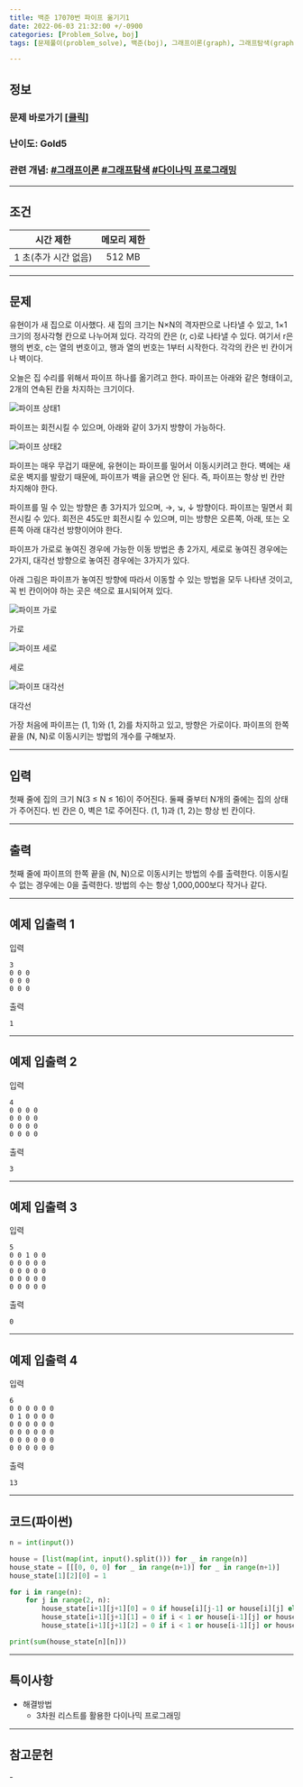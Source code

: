 ```yaml
---
title: 백준 17070번 파이프 옮기기1
date: 2022-06-03 21:32:00 +/-0900
categories: [Problem_Solve, boj]
tags: [문제풀이(problem_solve), 백준(boj), 그래프이론(graph), 그래프탐색(graph_search), 다이나믹 프로그래밍(dynamic_programming)]

---
```

## 정보
### 문제 바로가기 [[클릭](https://www.acmicpc.net/problem/17070)]
### 난이도: Gold5
### 관련 개념: [#그래프이론](https://www.acmicpc.net/problemset?sort=ac_desc&algo=7) [#그래프탐색](https://www.acmicpc.net/problemset?sort=ac_desc&algo=11) [#다이나믹 프로그래밍](https://www.acmicpc.net/problemset?sort=ac_desc&algo=33) 

---
## 조건

시간 제한|메모리 제한
:---:|:---:
1 초(추가 시간 없음)|512 MB

---
## 문제
유현이가 새 집으로 이사했다. 새 집의 크기는 N×N의 격자판으로 나타낼 수 있고, 1×1크기의 정사각형 칸으로 나누어져 있다. 각각의 칸은 (r, c)로 나타낼 수 있다. 여기서 r은 행의 번호, c는 열의 번호이고, 행과 열의 번호는 1부터 시작한다. 각각의 칸은 빈 칸이거나 벽이다.

오늘은 집 수리를 위해서 파이프 하나를 옮기려고 한다. 파이프는 아래와 같은 형태이고, 2개의 연속된 칸을 차지하는 크기이다.

![파이프 상태1](/assets/img/problem_solve/0090/0090_problem_1.png "파이프 상태1")

파이프는 회전시킬 수 있으며, 아래와 같이 3가지 방향이 가능하다.

![파이프 상태2](/assets/img/problem_solve/0090/0090_problem_2.png "파이프 상태2")

파이프는 매우 무겁기 때문에, 유현이는 파이프를 밀어서 이동시키려고 한다. 벽에는 새로운 벽지를 발랐기 때문에, 파이프가 벽을 긁으면 안 된다. 즉, 파이프는 항상 빈 칸만 차지해야 한다.

파이프를 밀 수 있는 방향은 총 3가지가 있으며, →, ↘, ↓ 방향이다. 파이프는 밀면서 회전시킬 수 있다. 회전은 45도만 회전시킬 수 있으며, 미는 방향은 오른쪽, 아래, 또는 오른쪽 아래 대각선 방향이어야 한다.

파이프가 가로로 놓여진 경우에 가능한 이동 방법은 총 2가지, 세로로 놓여진 경우에는 2가지, 대각선 방향으로 놓여진 경우에는 3가지가 있다.

아래 그림은 파이프가 놓여진 방향에 따라서 이동할 수 있는 방법을 모두 나타낸 것이고, 꼭 빈 칸이어야 하는 곳은 색으로 표시되어져 있다.

![파이프 가로](/assets/img/problem_solve/0090/0090_problem_3.png "파이프 가로")

가로

![파이프 세로](/assets/img/problem_solve/0090/0090_problem_4.png "파이프 세로")

세로

![파이프 대각선](/assets/img/problem_solve/0090/0090_problem_5.png "파이프 대각선")

대각선

가장 처음에 파이프는 (1, 1)와 (1, 2)를 차지하고 있고, 방향은 가로이다. 파이프의 한쪽 끝을 (N, N)로 이동시키는 방법의 개수를 구해보자.

---
## 입력
첫째 줄에 집의 크기 N(3 ≤ N ≤ 16)이 주어진다. 둘째 줄부터 N개의 줄에는 집의 상태가 주어진다. 빈 칸은 0, 벽은 1로 주어진다. (1, 1)과 (1, 2)는 항상 빈 칸이다.

---
## 출력
첫째 줄에 파이프의 한쪽 끝을 (N, N)으로 이동시키는 방법의 수를 출력한다. 이동시킬 수 없는 경우에는 0을 출력한다. 방법의 수는 항상 1,000,000보다 작거나 같다.

---
## 예제 입출력 1
입력
```
3
0 0 0
0 0 0
0 0 0
```

출력
```
1
```

---
## 예제 입출력 2
입력
```
4
0 0 0 0
0 0 0 0
0 0 0 0
0 0 0 0
```

출력
```
3
```

---
## 예제 입출력 3
입력
```
5
0 0 1 0 0
0 0 0 0 0
0 0 0 0 0
0 0 0 0 0
0 0 0 0 0
```

출력
```
0
```

---
## 예제 입출력 4
입력
```
6
0 0 0 0 0 0
0 1 0 0 0 0
0 0 0 0 0 0
0 0 0 0 0 0
0 0 0 0 0 0
0 0 0 0 0 0
```

출력
```
13
```

---
## 코드(파이썬)
```python
n = int(input())

house = [list(map(int, input().split())) for _ in range(n)]
house_state = [[[0, 0, 0] for _ in range(n+1)] for _ in range(n+1)]
house_state[1][2][0] = 1

for i in range(n):
    for j in range(2, n):
        house_state[i+1][j+1][0] = 0 if house[i][j-1] or house[i][j] else house_state[i+1][j][0] + house_state[i+1][j][1]
        house_state[i+1][j+1][1] = 0 if i < 1 or house[i-1][j] or house[i][j-1] or house[i][j] else sum(house_state[i][j])
        house_state[i+1][j+1][2] = 0 if i < 1 or house[i-1][j] or house[i][j] else house_state[i][j+1][1] + house_state[i][j+1][2]

print(sum(house_state[n][n]))

```

---
## 특이사항
- 해결방법
  - 3차원 리스트를 활용한 다이나믹 프로그래밍

---
## 참고문헌
\- 
